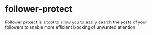 # follower-protect

Follower protect is a tool to allow you to easily search the posts of your followers to enable more efficient blocking of unwanted attention

